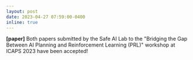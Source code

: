 ```yaml
---
layout: post
date: 2023-04-27 07:59:00-0400
inline: true
---
```

**[paper]** Both papers submitted by the Safe AI Lab to the "Bridging the Gap Between AI Planning and Reinforcement Learning (PRL)" workshop at ICAPS 2023 have been accepted!

